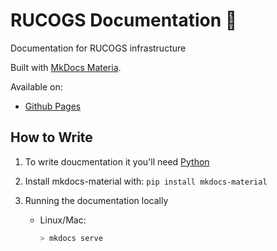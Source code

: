 # RUCOGS Documentation 📃

Documentation for RUCOGS infrastructure

Built with [MkDocs Materia](https://squidfunk.github.io/mkdocs-material/).

Available on:

- [Github Pages](https://rucogs.github.io/rucogs-docs)

## How to Write
1. To write doucmentation it you'll need [Python](https://www.python.org/downloads/)

2. Install mkdocs-material with:
    `pip install mkdocs-material`

3. Running the documentation locally
    - Linux/Mac:
        ```bash
        > mkdocs serve
        ```
